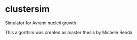 # clustersim
Simulator for Avrami nucleii growth

This algorthim was created as master thesis by Michele Renda
